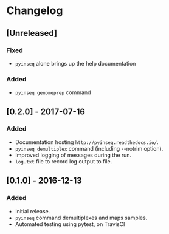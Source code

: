 # Changelog

## [Unreleased]
### Fixed
- `pyinseq` alone brings up the help documentation
### Added
- `pyinseq genomeprep` command

## [0.2.0] - 2017-07-16
### Added
- Documentation hosting `http://pyinseq.readthedocs.io/`.
- `pyinseq demultiplex` command (including --notrim option).
- Improved logging of messages during the run.
- `log.txt` file to record log output to file.

## [0.1.0] - 2016-12-13
### Added
- Initial release.
- `pyinseq` command demultiplexes and maps samples.
- Automated testing using pytest, on TravisCI
